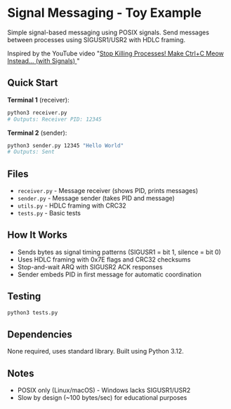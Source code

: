 # Signal Messaging - Toy Example

Simple signal-based messaging using POSIX signals. Send messages between processes using SIGUSR1/USR2 with HDLC framing.

Inspired by the YouTube video "[Stop Killing Processes! Make Ctrl+C Meow Instead… (with Signals)
](https://www.youtube.com/watch?v=m6WXrC9Mxzo)"

## Quick Start

**Terminal 1** (receiver):
```bash
python3 receiver.py
# Outputs: Receiver PID: 12345
```

**Terminal 2** (sender):
```bash
python3 sender.py 12345 "Hello World"
# Outputs: Sent
```

## Files

- `receiver.py` - Message receiver (shows PID, prints messages)
- `sender.py` - Message sender (takes PID and message)  
- `utils.py` - HDLC framing with CRC32
- `tests.py` - Basic tests

## How It Works

- Sends bytes as signal timing patterns (SIGUSR1 = bit 1, silence = bit 0)
- Uses HDLC framing with 0x7E flags and CRC32 checksums
- Stop-and-wait ARQ with SIGUSR2 ACK responses
- Sender embeds PID in first message for automatic coordination

## Testing

```bash
python3 tests.py
```

## Dependencies

None required, uses standard library. Built using Python 3.12.

## Notes

- POSIX only (Linux/macOS) - Windows lacks SIGUSR1/USR2
- Slow by design (~100 bytes/sec) for educational purposes